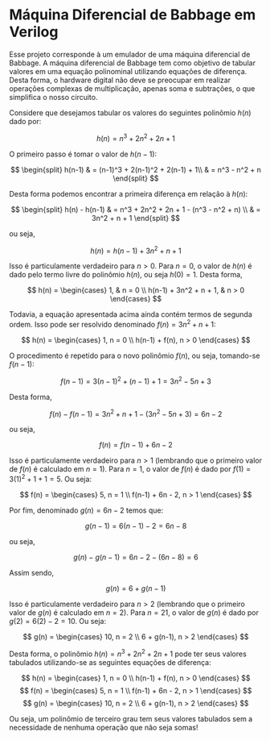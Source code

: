 # Máquina Diferencial de Babbage em Verilog

Esse projeto corresponde à um emulador de uma máquina diferencial de Babbage. A máquina diferencial de Babbage tem como objetivo de tabular valores em uma equação polinominal utilizando equações de diferença. Desta forma, o hardware digital não deve se preocupar em realizar operações complexas de multiplicação, apenas soma e subtrações, o que simplifica o nosso circuito.

Considere que desejamos tabular os valores do seguintes polinômio $h(n)$ dado por:

$$
h(n) = n^3 + 2n^2 + 2n + 1
$$

O primeiro passo é tomar o valor de $h(n-1)$:

$$
\begin{split}
h(n-1) & = (n-1)^3 + 2(n-1)^2 + 2(n-1) + 1\\
       & = n^3 - n^2 + n
\end{split}
$$

Desta forma podemos encontrar a primeira diferença em relação à $h(n)$:

$$
\begin{split}
h(n) - h(n-1) & = n^3 + 2n^2 + 2n + 1 - (n^3 - n^2 + n) \\
              & = 3n^2 + n + 1
\end{split}
$$

ou seja,

$$
h(n) = h(n-1) + 3n^2 + n + 1
$$

Isso é particulamente verdadeiro para $n > 0$. Para $n = 0$, o valor de $h(n)$ é dado pelo termo livre do polinômio $h(n)$, ou seja $h(0) = 1$. Desta forma,

$$
h(n) = \begin{cases}
    1, & n = 0 \\
    h(n-1) + 3n^2 + n + 1, & n > 0
\end{cases}
$$

Todavia, a equação apresentada acima ainda contém termos de segunda ordem. Isso pode ser resolvido denominado $f(n) = 3n^2 + n + 1$:

$$
h(n) = \begin{cases}
    1, n = 0 \\
    h(n-1) + f(n), n > 0
\end{cases}
$$

O procedimento é repetido para o novo polinômio $f(n)$, ou seja, tomando-se $f(n-1)$:

$$
f(n-1) = 3(n-1)^2 + (n-1) + 1 = 3n^2 - 5n + 3
$$

Desta forma,

$$
f(n) - f(n-1) = 3n^2 + n + 1 - (3n^2 - 5n + 3) = 6n - 2
$$

ou seja,

$$
f(n) = f(n-1) + 6n - 2
$$

Isso é particulamente verdadeiro para $n > 1$ (lembrando que o primeiro valor de $f(n)$ é calculado em $n=1$). Para $n = 1$, o valor de $f(n)$ é dado por $f(1) = 3(1)^2 + 1 + 1 = 5$. Ou seja:

$$
f(n) = \begin{cases}
    5, n = 1 \\
    f(n-1) + 6n - 2, n > 1
\end{cases}
$$

Por fim, denominado $g(n) = 6n - 2$ temos que:

$$
g(n-1) = 6(n-1) - 2 = 6n - 8
$$

ou seja,

$$
g(n) - g(n-1) = 6n - 2 - (6n - 8) = 6
$$

Assim sendo,

$$
g(n) = 6 + g(n-1)
$$

Isso é particulamente verdadeiro para $n > 2$ (lembrando que o primeiro valor de $g(n)$ é calculado em $n=2$). Para $n = 21$, o valor de $g(n)$ é dado por $g(2) = 6(2) - 2 = 10$. Ou seja:

$$
g(n) = \begin{cases}
    10, n = 2 \\
    6 + g(n-1), n > 2
\end{cases}
$$

Desta forma, o polinômio $h(n) = n^3 + 2n^2 + 2n + 1$ pode ter seus valores tabulados utilizando-se as seguintes equações de diferença:

$$
h(n) = \begin{cases}
    1, n = 0 \\
    h(n-1) + f(n), n > 0
\end{cases}
$$
$$
f(n) = \begin{cases}
    5, n = 1 \\
    f(n-1) + 6n - 2, n > 1
\end{cases}
$$
$$
g(n) = \begin{cases}
    10, n = 2 \\
    6 + g(n-1), n > 2
\end{cases}
$$

Ou seja, um polinômio de terceiro grau tem seus valores tabulados sem a necessidade de nenhuma operação que não seja somas!